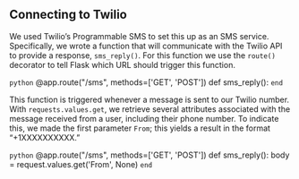 ## Connecting to Twilio

We used Twilio’s Programmable SMS to set this up as an SMS service. Specifically, we wrote a function that will communicate with the Twilio API to provide a response, `sms_reply()`. For this function we use the `route()` decorator to tell Flask which URL should trigger this function.

``` python ```
@app.route("/sms", methods=['GET', 'POST'])
def sms_reply():
``` end ```


This function is triggered whenever a message is sent to our Twilio number. With `requests.values.get`, we retrieve several attributes associated with the message received from a user, including their phone number. To indicate this, we made the first parameter `From`; this yields a result in the format “+1XXXXXXXXXX.”

``` python ```
@app.route("/sms", methods=['GET', 'POST'])
def sms_reply():
    body = request.values.get('From', None)
``` end ```

